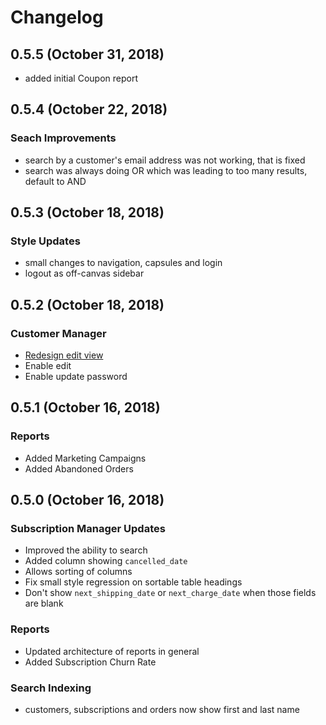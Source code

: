 # Changelog

## 0.5.5 (October 31, 2018)

* added initial Coupon report

## 0.5.4 (October 22, 2018)

### Seach Improvements
* search by a customer's email address was not working, that is fixed
* search was always doing OR which was leading to too many results, default to AND

## 0.5.3 (October 18, 2018)

### Style Updates
* small changes to navigation, capsules and login
* logout as off-canvas sidebar

## 0.5.2 (October 18, 2018)

### Customer Manager
* [Redesign edit view](https://s3.amazonaws.com/strong-platform-public/customer-manager.gif)
* Enable edit
* Enable update password

## 0.5.1 (October 16, 2018)

### Reports

* Added Marketing Campaigns
* Added Abandoned Orders

## 0.5.0 (October 16, 2018)

### Subscription Manager Updates

* Improved the ability to search
* Added column showing `cancelled_date`
* Allows sorting of columns
* Fix small style regression on sortable table headings
* Don't show `next_shipping_date` or `next_charge_date` when those fields are blank

### Reports

* Updated architecture of reports in general
* Added Subscription Churn Rate

### Search Indexing

* customers, subscriptions and orders now show first and last name
